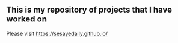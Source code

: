 ## This is my repository of projects that I have worked on

Please visit https://sesayedally.github.io/

